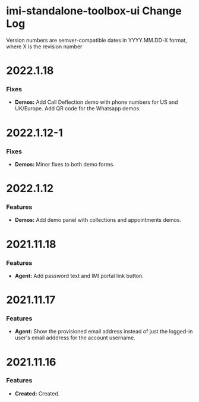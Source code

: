 # imi-standalone-toolbox-ui Change Log

Version numbers are semver-compatible dates in YYYY.MM.DD-X format,
where X is the revision number


# 2022.1.18

### Fixes
* **Demos:** Add Call Deflection demo with phone numbers for US and UK/Europe.
Add QR code for the Whatsapp demos.


# 2022.1.12-1

### Fixes
* **Demos:** Minor fixes to both demo forms.


# 2022.1.12

### Features
* **Demos:** Add demo panel with collections and appointments demos.


# 2021.11.18

### Features
* **Agent:** Add password text and IMI portal link button.


# 2021.11.17

### Features
* **Agent:** Show the provisioned email address instead of just the logged-in
user's email adddress for the account username.


# 2021.11.16

### Features
* **Created:** Created.
